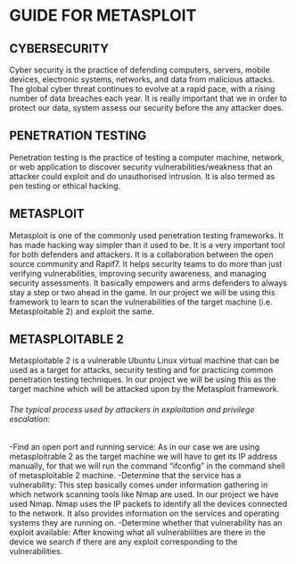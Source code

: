 # GUIDE FOR METASPLOIT

## CYBERSECURITY
Cyber security is the practice of defending computers, servers, mobile devices, electronic systems, networks, and data from malicious attacks.
The global cyber threat continues to evolve at a rapid pace, with a rising number of data breaches each year. It is really important that we in order to protect our data, system assess our security before the any attacker does.

## PENETRATION TESTING
Penetration testing is the practice of testing a computer machine, network, or web application to discover security vulnerabilities/weakness that an attacker could exploit and do unauthorised intrusion. It is also termed as pen testing or ethical hacking.
## METASPLOIT
Metasploit is one of the commonly used penetration testing frameworks. It has made hacking way simpler than it used to be. It is a very important tool for both defenders and attackers.
It is a collaboration between the open source community and Rapif7. It helps security teams to do more than just verifying vulnerabilities, improving security awareness, and managing security assessments. It basically empowers and arms defenders to always stay a step or two ahead in the game.
In our project we will be using this framework to learn to scan the vulnerabilities of the target machine (i.e. Metasploitable 2) and exploit the same.
## METASPLOITABLE 2
Metasploitable 2 is a vulnerable Ubuntu Linux virtual machine that can be used as a target for attacks, security testing and for practicing common penetration testing techniques.
In our project we will be using this as the target machine which will be attacked upon by the Metasploit framework.
 
 
###### The typical process used by attackers in exploitation and privilege escalation:
-Find an open port and running service: As in our case we are using metasploitrable 2 as the target machine we will have to get its IP address manually, for that we will run the command “ifconfig” in the command shell of metasploitable 2 machine.
-Determine that the service has a vulnerability: This step basically comes under information gathering in which network scanning tools like Nmap are used. In our project we have used Nmap. Nmap uses the IP packets to identify all the devices connected to the network. It also provides information on the services and operating systems they are running on.
-Determine whether that vulnerability has an exploit available: After knowing what all vulnerabilities are there in the device we search if there are any exploit corresponding to the vulnerabilities.

